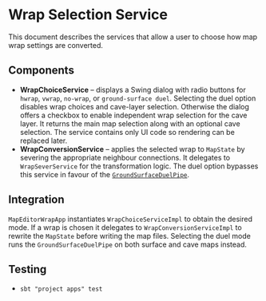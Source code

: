 # Wrap Selection Service

This document describes the services that allow a user to choose how map wrap
settings are converted.

## Components
- **WrapChoiceService** – displays a Swing dialog with radio buttons for
  `hwrap`, `vwrap`, `no-wrap`, or `ground-surface duel`. Selecting the duel
  option disables wrap choices and cave-layer selection. Otherwise the dialog
  offers a checkbox to enable independent wrap selection for the cave layer.
  It returns the main map selection along with an optional cave selection. The
  service contains only UI code so rendering can be replaced later.
- **WrapConversionService** – applies the selected wrap to `MapState` by
  severing the appropriate neighbour connections. It delegates to
  `WrapSeverService` for the transformation logic. The duel option bypasses this
  service in favour of the [`GroundSurfaceDuelPipe`](ground_surface_duel_service.md).

## Integration
`MapEditorWrapApp` instantiates `WrapChoiceServiceImpl` to obtain the desired
mode. If a wrap is chosen it delegates to `WrapConversionServiceImpl` to rewrite
the `MapState` before writing the map files. Selecting the duel mode runs the
`GroundSurfaceDuelPipe` on both surface and cave maps instead.

## Testing
- `sbt "project apps" test`
